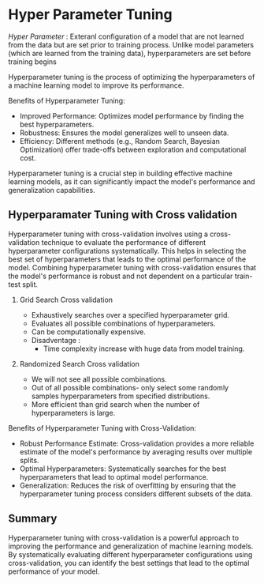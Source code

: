 # Hyper Parameter Tuning

*Hyper Parameter* : Exteranl configuration of a model that are not learned from the data but are set prior to training process. Unlike model parameters (which are learned from the training data), hyperparameters are set before training begins

Hyperparameter tuning is the process of optimizing the hyperparameters of a machine learning model to improve its performance.

Benefits of Hyperparameter Tuning:
- Improved Performance: Optimizes model performance by finding the best hyperparameters.
- Robustness: Ensures the model generalizes well to unseen data.
- Efficiency: Different methods (e.g., Random Search, Bayesian Optimization) offer trade-offs between exploration and computational cost.

Hyperparameter tuning is a crucial step in building effective machine learning models, as it can significantly impact the model's performance and generalization capabilities.

## Hyperparamater Tuning with Cross validation
Hyperparameter tuning with cross-validation involves using a cross-validation technique to evaluate the performance of different hyperparameter configurations systematically. This helps in selecting the best set of hyperparameters that leads to the optimal performance of the model. Combining hyperparameter tuning with cross-validation ensures that the model's performance is robust and not dependent on a particular train-test split.

1. Grid Search Cross validation
   - Exhaustively searches over a specified hyperparameter grid.
   - Evaluates all possible combinations of hyperparameters.
   - Can be computationally expensive.
   - Disadventage :
     - Time complexity increase with huge data from model training.
       
2. Randomized Search Cross validation
   - We will not see all possible combinations.
   - Out of all possible combinations- only select some randomly samples hyperparameters from specified distributions.
   - More efficient than grid search when the number of hyperparameters is large.

Benefits of Hyperparameter Tuning with Cross-Validation:
- Robust Performance Estimate: Cross-validation provides a more reliable estimate of the model's performance by averaging results over multiple splits.
- Optimal Hyperparameters: Systematically searches for the best hyperparameters that lead to optimal model performance.
- Generalization: Reduces the risk of overfitting by ensuring that the hyperparameter tuning process considers different subsets of the data.

## Summary
Hyperparameter tuning with cross-validation is a powerful approach to improving the performance and generalization of machine learning models. By systematically evaluating different hyperparameter configurations using cross-validation, you can identify the best settings that lead to the optimal performance of your model.
